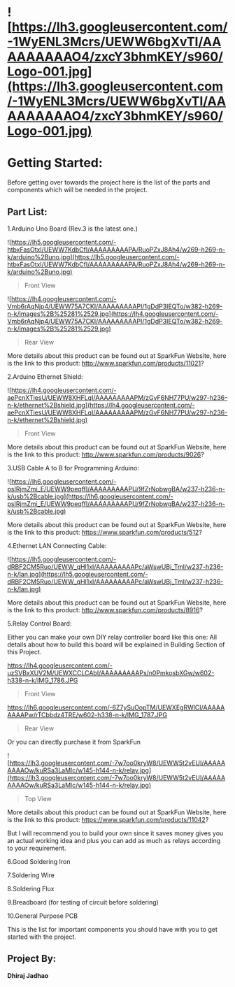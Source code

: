 # ![https://lh3.googleusercontent.com/-1WyENL3Mcrs/UEWW6bgXvTI/AAAAAAAAAO4/zxcY3bhmKEY/s960/Logo-001.jpg](https://lh3.googleusercontent.com/-1WyENL3Mcrs/UEWW6bgXvTI/AAAAAAAAAO4/zxcY3bhmKEY/s960/Logo-001.jpg) #




# Getting Started: #
Before getting over towards the project here is the list of the parts and components which will be needed in the project.

## Part List: ##

1.Arduino Uno Board (Rev.3 is the latest one.)


![https://lh5.googleusercontent.com/-htbxFasOtxI/UEWW7KdbCfI/AAAAAAAAAPA/RuoPZxJ8Ah4/w269-h269-n-k/arduino%2Buno.jpg](https://lh5.googleusercontent.com/-htbxFasOtxI/UEWW7KdbCfI/AAAAAAAAAPA/RuoPZxJ8Ah4/w269-h269-n-k/arduino%2Buno.jpg)
> Front View

![https://lh4.googleusercontent.com/-Vmb6rAqNjp4/UEWW75A7CKI/AAAAAAAAAPI/1gDdP3IEQTo/w382-h269-n-k/images%2B%25281%2529.jpg](https://lh4.googleusercontent.com/-Vmb6rAqNjp4/UEWW75A7CKI/AAAAAAAAAPI/1gDdP3IEQTo/w382-h269-n-k/images%2B%25281%2529.jpg)

> Rear View


More details about this product can be found out at SparkFun Website, here is the link to this product:
http://www.sparkfun.com/products/11021?



2.Arduino Ethernet Shield:


![https://lh4.googleusercontent.com/-aePcnXTiesU/UEWW8XHFLqI/AAAAAAAAAPM/zGvF6NH77PU/w297-h236-n-k/ethernet%2Bshield.jpg](https://lh4.googleusercontent.com/-aePcnXTiesU/UEWW8XHFLqI/AAAAAAAAAPM/zGvF6NH77PU/w297-h236-n-k/ethernet%2Bshield.jpg)


> Front View


More details about this product can be found out at SparkFun Website, here is the link to this product:
http://www.sparkfun.com/products/9026?

3.USB Cable A to B for Programming Arduino:



![https://lh6.googleusercontent.com/-psIRjmZmi_E/UEWW9peqffI/AAAAAAAAAPU/9fZrNobwgBA/w237-h236-n-k/usb%2Bcable.jpg](https://lh6.googleusercontent.com/-psIRjmZmi_E/UEWW9peqffI/AAAAAAAAAPU/9fZrNobwgBA/w237-h236-n-k/usb%2Bcable.jpg)


More details about this product can be found out at SparkFun Website, here is the link to this product:
https://www.sparkfun.com/products/512?

4.Ethernet LAN Connecting Cable:

![https://lh5.googleusercontent.com/-dRBF2CM5Ruo/UEWW_qHl1xI/AAAAAAAAAPc/aWswUBj_TmI/w237-h236-n-k/lan.jpg](https://lh5.googleusercontent.com/-dRBF2CM5Ruo/UEWW_qHl1xI/AAAAAAAAAPc/aWswUBj_TmI/w237-h236-n-k/lan.jpg)


More details about this product can be found out at SparkFun Website, here is the link to this product:
http://www.sparkfun.com/products/8916?

5.Relay Control Board:


Either you can make your own DIY relay controller board like this one:
All details about how to build this board will be explained in Building Section of this Project.


https://lh4.googleusercontent.com/-uzSVBxXUV2M/UEWXCCLCAbI/AAAAAAAAAPs/n0PmkosbXGw/w602-h338-n-k/IMG_1786.JPG



> Front View


https://lh6.googleusercontent.com/-6Z7ySuOopTM/UEWXEgRWlCI/AAAAAAAAAPw/rTCbbdz4TRE/w602-h338-n-k/IMG_1787.JPG



> Rear View


Or you can directly purchase it from SparkFun


![https://lh3.googleusercontent.com/-7w7oo0kryW8/UEWW5t2vEUI/AAAAAAAAAOw/kuRSa3LaMlc/w145-h144-n-k/relay.jpg](https://lh3.googleusercontent.com/-7w7oo0kryW8/UEWW5t2vEUI/AAAAAAAAAOw/kuRSa3LaMlc/w145-h144-n-k/relay.jpg)


> Top View

More details about this product can be found out at SparkFun Website, here is the link to this product:
https://www.sparkfun.com/products/11042?

But I will recommend you to build your own since it saves money gives you an actual working idea and plus you can add as much as relays according to your requirement.


6.Good Soldering Iron


7.Soldering Wire


8.Soldering Flux


9.Breadboard (for testing of circuit before soldering)


10.General Purpose PCB


This is the list for important components you should have with you to get started with the project.


## Project By: ##
**Dhiraj Jadhao**